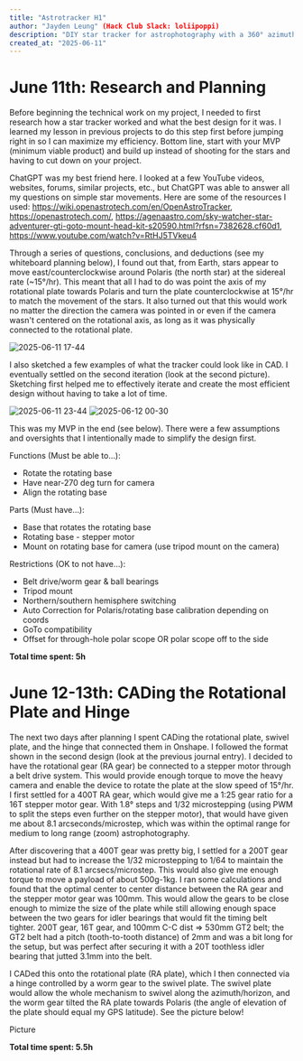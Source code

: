 ```yaml
---
title: "Astrotracker H1"
author: "Jayden Leung" (Hack Club Slack: loliipoppi)
description: "DIY star tracker for astrophotography with a 360° azimuthal axis, adjustable tilt, and automatic North Pole finding."
created_at: "2025-06-11"
---
```


# June 11th: Research and Planning

Before beginning the technical work on my project, I needed to first research how a star tracker worked and what the best design for it was. I learned my lesson in previous projects to do this step first before jumping right in so I can maximize my efficiency. Bottom line, start with your MVP (minimum viable product) and build up instead of shooting for the stars and having to cut down on your project.

ChatGPT was my best friend here. I looked at a few YouTube videos, websites, forums, similar projects, etc., but ChatGPT was able to answer all my questions on simple star movements. Here are some of the resources I used: https://wiki.openastrotech.com/en/OpenAstroTracker, https://openastrotech.com/, https://agenaastro.com/sky-watcher-star-adventurer-gti-goto-mount-head-kit-s20590.html?rfsn=7382628.cf60d1, https://www.youtube.com/watch?v=RtHJ5TVkeu4

Through a series of questions, conclusions, and deductions (see my whiteboard planning below), I found out that, from Earth, stars appear to move east/counterclockwise around Polaris (the north star) at the sidereal rate (~15°/hr). This meant that all I had to do was point the axis of my rotational plate towards Polaris and turn the plate counterclockwise at 15°/hr to match the movement of the stars. It also turned out that this would work no matter the direction the camera was pointed in or even if the camera wasn't centered on the rotational axis, as long as it was physically connected to the rotational plate.

![2025-06-11 17-44](https://github.com/user-attachments/assets/c219f0d9-f97c-430a-8c27-108103f690e2)

I also sketched a few examples of what the tracker could look like in CAD. I eventually settled on the second iteration (look at the second picture). Sketching first helped me to effectively iterate and create the most efficient design without having to take a lot of time.

![2025-06-11 23-44](https://github.com/user-attachments/assets/b3ccc74e-d53e-40a7-9913-1e3c0901fccb)
![2025-06-12 00-30](https://github.com/user-attachments/assets/65bff95a-f332-4908-92cd-7ebe3311ecb5)


This was my MVP in the end (see below). There were a few assumptions and oversights that I intentionally made to simplify the design first.

Functions (Must be able to…):
- Rotate the rotating base
- Have near-270 deg turn for camera
- Align the rotating base

Parts (Must have…):
- Base that rotates the rotating base
- Rotating base - stepper motor
- Mount on rotating base for camera (use tripod mount on the camera)

Restrictions (OK to not have…):
- Belt drive/worm gear & ball bearings
- Tripod mount
- Northern/southern hemisphere switching
- Auto Correction for Polaris/rotating base calibration depending on coords
- GoTo compatibility
- Offset for through-hole polar scope OR polar scope off to the side

**Total time spent: 5h**


# June 12-13th: CADing the Rotational Plate and Hinge

The next two days after planning I spent CADing the rotational plate, swivel plate, and the hinge that connected them in Onshape. I followed the format shown in the second design (look at the previous journal entry). I decided to have the rotational gear (RA gear) be connected to a stepper motor through a belt drive system. This would provide enough torque to move the heavy camera and enable the device to rotate the plate at the slow speed of 15°/hr. I first settled for a 400T RA gear, which would give me a 1:25 gear ratio for a 16T stepper motor gear. With 1.8° steps and 1/32 microstepping (using PWM to split the steps even further on the stepper motor), that would have given me about 8.1 arcseconds/microstep, which was within the optimal range for medium to long range (zoom) astrophotography.

After discovering that a 400T gear was pretty big, I settled for a 200T gear instead but had to increase the 1/32 microstepping to 1/64 to maintain the rotational rate of 8.1 arcsecs/microstep. This would also give me enough torque to move a payload of about 500g-1kg. I ran some calculations and found that the optimal center to center distance between the RA gear and the stepper motor gear was 100mm. This would allow the gears to be close enough to mimize the size of the plate while still allowing enough space between the two gears for idler bearings that would fit the timing belt tighter. 200T gear, 16T gear, and 100mm C-C dist => 530mm GT2 belt; the GT2 belt had a pitch (tooth-to-tooth distance) of 2mm and was a bit long for the setup, but was perfect after securing it with a 20T toothless idler bearing that jutted 3.1mm into the belt.

I CADed this onto the rotational plate (RA plate), which I then connected via a hinge controlled by a worm gear to the swivel plate. The swivel plate would allow the whole mechanism to swivel along the azimuth/horizon, and the worm gear tilted the RA plate towards Polaris (the angle of elevation of the plate should equal my GPS latitude). See the picture below!

Picture

**Total time spent: 5.5h**